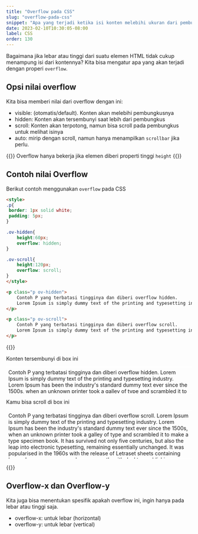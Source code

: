 ```yaml
---
title: "Overflow pada CSS"
slug: "overflow-pada-css"
snippet: "Apa yang terjadi ketika isi konten melebihi ukuran dari pembungkusnya? mari kita intip kekuatan overflow"
date: 2023-02-10T10:30:05-08:00
label: CSS
order: 130
---
```


Bagaimana jika lebar atau tinggi dari suatu elemen HTML tidak cukup menampung isi dari kontennya? Kita bisa mengatur apa yang akan terjadi dengan properi `overflow`.

## Opsi nilai overflow
Kita bisa memberi nilai dari overflow dengan ini:
- visible: (otomatis/default). Konten akan melebihi pembungkusnya
- hidden: Konten akan tersembunyi saat lebih dari pembungkus
- scroll: Konten akan terpotong, namun bisa scroll pada pembungkus untuk melihat isinya
- auto: mirip dengan scroll, namun hanya menampilkan `scrollbar` jika perlu.

{{<alert class="info">}}
Overflow hanya bekerja jika elemen diberi properti tinggi `height`
{{</alert>}}

## Contoh nilai Overflow

Berikut contoh menggunakan `overflow` pada CSS

```html
<style>
.p{
 border: 1px solid white;
 padding: 5px;
}

.ov-hidden{
    height:60px;
    overflow: hidden;
}

.ov-scroll{
    height:120px;
    overflow: scroll;
}
</style>

<p class="p ov-hidden">
    Contoh P yang terbatasi tingginya dan diberi overflow hidden.  
    Lorem Ipsum is simply dummy text of the printing and typesetting industry. Lorem Ipsum has  been   the industry's standard dummy text ever since the 1500s, when an unknown printer took a galley of type and scrambled it to make a type specimen book. It has survived not only five centuries, but also the leap into electronic typesetting, remaining essentially unchanged. It was popularised in the 1960s with the release of Letraset sheets containing Lorem Ipsum passages, and more recently with desktop publishing software like Aldus PageMaker including versions of Lorem Ipsum
</p>

<p class="p ov-scroll">
    Contoh P yang terbatasi tingginya dan diberi overflow scroll.  
    Lorem Ipsum is simply dummy text of the printing and typesetting industry. Lorem Ipsum has  been   the industry's standard dummy text ever since the 1500s, when an unknown printer took a galley of type and scrambled it to make a type specimen book. It has survived not only five centuries, but also the leap into electronic typesetting, remaining essentially unchanged. It was popularised in the 1960s with the release of Letraset sheets containing Lorem Ipsum passages, and more recently with desktop publishing software like Aldus PageMaker including versions of Lorem Ipsum
</p>
```

{{<rawhtml>}}
<style>
.p{
 border: 1px solid white;
 padding: 5px;
}

.ov-hidden{
    height:60px;
    overflow: hidden;
}

.ov-scroll{
    height:120px;
    overflow: scroll;
}
</style>

Konten tersembunyi di box ini
<p class="p ov-hidden">
    Contoh P yang terbatasi tingginya dan diberi overflow hidden.  
    Lorem Ipsum is simply dummy text of the printing and typesetting industry. Lorem Ipsum has  been   the industry's standard dummy text ever since the 1500s, when an unknown printer took a galley of type and scrambled it to make a type specimen book. It has survived not only five centuries, but also the leap into electronic typesetting, remaining essentially unchanged. It was popularised in the 1960s with the release of Letraset sheets containing Lorem Ipsum passages, and more recently with desktop publishing software like Aldus PageMaker including versions of Lorem Ipsum
</p>

Kamu bisa scroll di box ini

<p class="p ov-scroll">
    Contoh P yang terbatasi tingginya dan diberi overflow scroll.  
    Lorem Ipsum is simply dummy text of the printing and typesetting industry. Lorem Ipsum has  been   the industry's standard dummy text ever since the 1500s, when an unknown printer took a galley of type and scrambled it to make a type specimen book. It has survived not only five centuries, but also the leap into electronic typesetting, remaining essentially unchanged. It was popularised in the 1960s with the release of Letraset sheets containing Lorem Ipsum passages, and more recently with desktop publishing software like Aldus PageMaker including versions of Lorem Ipsum
</p>
{{</rawhtml>}}

## Overflow-x dan Overflow-y

Kita juga bisa menentukan spesifik apakah overflow ini, ingin hanya pada lebar atau tinggi saja.
- overflow-x: untuk lebar (horizontal)
- overflow-y: untuk lebar (vertical)